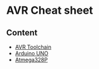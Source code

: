# AVR Cheat sheet

## Content 

- [AVR Toolchain](/docs/avr-toolchain.md)
- [Arduino UNO](/docs/arduino-uno.md)
- [Atmega328P](/docs/atmega-328p.md)